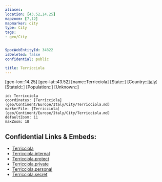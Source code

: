 ```yaml
---
aliases: 
location: [43.52,14.25]
mapzoom: [7,12] 
mapmarker: city 
type: City
tags:
- geo/City


SpocWebEntityId: 34822
isDeleted: false
confidential: public

title: Terricciola
---
```

[geo-lon::14.25]
[geo-lat::43.52]
[name::Terricciola]
[State::]
[Country::[Italy](geo/Continent/Europe/Italy.md)]
[StateId::]
[Population::]
[Unknown::]


```leaflet
id: Terricciola
coordinates: [Terricciola](geo/Continent/Europe/Italy/City/Terricciola.md)
markerFile: [Terricciola](geo/Continent/Europe/Italy/City/Terricciola.md)
defaultZoom: 11 
maxZoom: 18
```


## Confidential Links & Embeds: 
- [Terricciola](../../../../../../_public/geo/Continent/Europe/Italy/City/Terricciola.md) 
- [Terricciola.internal](../../../../../../_internal/geo/Continent/Europe/Italy/City/Terricciola.internal.md) 
- [Terricciola.protect](../../../../../../_protect/geo/Continent/Europe/Italy/City/Terricciola.protect.md) 
- [Terricciola.private](../../../../../../_private/geo/Continent/Europe/Italy/City/Terricciola.private.md) 
- [Terricciola.personal](../../../../../../_personal/geo/Continent/Europe/Italy/City/Terricciola.personal.md) 
- [Terricciola.secret](../../../../../../_secret/geo/Continent/Europe/Italy/City/Terricciola.secret.md) 
